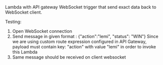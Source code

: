 Lambda with API gateway WebSocket trigger that send exact data back to WebSocket client.

Testing:
1. Open WebSocket connection
2. Send message in given format :
   {"action":"lemi", "status": "WIN"}
Since we are using custom route expression configured in API Gateway, payload must contain
key: "action" with value "lemi" in order to invoke this Lambda
3. Same message should be received on client websocket